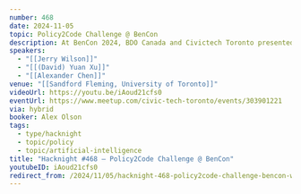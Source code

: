 ```yaml
---
number: 468
date: 2024-11-05
topic: Policy2Code Challenge @ BenCon
description: At BenCon 2024, BDO Canada and Civictech Toronto presented two groundbreaking projects that harness Generative AI to turn public policy into actionable code. Their initiatives, part of the Policy2Code Prototyping Challenge, focus on using GenAI to simplify and streamline the implementation of U.S. public benefits programs. BDO’s ‘PolicyPulse’ showcased an Method that compares existing policy code with legislative intent, while Civictech Toronto's ‘SSI/SSDI POMS Translator’ aimed to clarify complex Social Security regulations for easier navigation. Together, these projects illustrate the transformative potential of technology in enhancing public service delivery and accessibility.
speakers:
  - "[[Jerry Wilson]]"
  - "[[(David) Yuan Xu]]"
  - "[[Alexander Chen]]"
venue: "[[Sandford Fleming, University of Toronto]]"
videoUrl: https://youtu.be/iAoud21cfs0
eventUrl: https://www.meetup.com/civic-tech-toronto/events/303901221
via: hybrid
booker: Alex Olson
tags:
  - type/hacknight
  - topic/policy
  - topic/artificial-intelligence
title: "Hacknight #468 – Policy2Code Challenge @ BenCon"
youtubeID: iAoud21cfs0
redirect_from: /2024/11/05/hacknight-468-policy2code-challenge-bencon-with-jerry-wilson-david-yuan-xu-and-alexander-chen/
---
```

